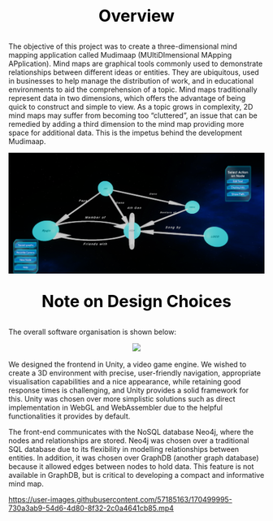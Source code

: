 
<p align="center" style="color:black;font-size:32px;">
    <strong>Overview</strong>
    
</p>
The objective of this project was to create a three-dimensional mind mapping application called Mudimaap (MUltiDImensional MApping APplication). Mind maps are graphical tools commonly used to demonstrate relationships between different ideas or entities. They are ubiquitous, used in businesses to help manage the distribution of work, and in educational environments to aid the comprehension of a topic. Mind maps traditionally represent data in two dimensions, which offers the advantage of being quick to construct and simple to view. As a topic grows in complexity, 2D mind maps may suffer from becoming too “cluttered”, an issue that can be remedied by adding a third dimension to the mind map providing more space for additional data. This is the impetus behind the development Mudimaap.

<p align="center">
<img src = MDMA.PNG width =600 class="center">
</p>


<p align="center" style="color:black;font-size:32px;">
    <strong> Note on Design Choices </strong>
</p>

The overall software organisation is shown below: 

<p align="center">
<img src = https://user-images.githubusercontent.com/57185163/170499442-fb9698aa-5b33-4c89-9625-1e8f59332583.png width =600 class="center">
</p>

We designed the frontend in Unity, a video game engine. We wished to create a
3D environment with precise, user-friendly navigation, appropriate visualisation capabilities and a nice
appearance, while retaining good response times is challenging, and Unity provides a solid framework
for this. Unity was chosen over more simplistic solutions such as direct implementation in WebGL
and WebAssembler due to the helpful functionalities it provides by default.


The front-end communicates with the NoSQL database Neo4j, where the nodes and relationships are stored.
Neo4j was chosen over a traditional SQL database due to its flexibility in modelling relationships between entities. In addition, it was chosen over GraphDB
(another graph database) because it allowed edges between nodes to hold data. This feature is not
available in GraphDB, but is critical to developing a compact and informative mind map.




https://user-images.githubusercontent.com/57185163/170499995-730a3ab9-54d6-4d80-8f32-2c0a4641cb85.mp4


